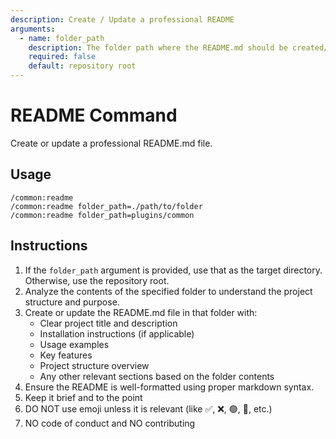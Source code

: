 ```yaml
---
description: Create / Update a professional README
arguments:
  - name: folder_path
    description: The folder path where the README.md should be created/updated
    required: false
    default: repository root
---
```


# README Command

Create or update a professional README.md file.

## Usage

```
/common:readme
/common:readme folder_path=./path/to/folder
/common:readme folder_path=plugins/common
```

## Instructions

1. If the `folder_path` argument is provided, use that as the target directory. Otherwise, use the repository root.
2. Analyze the contents of the specified folder to understand the project structure and purpose.
3. Create or update the README.md file in that folder with:
   - Clear project title and description
   - Installation instructions (if applicable)
   - Usage examples
   - Key features
   - Project structure overview
   - Any other relevant sections based on the folder contents
4. Ensure the README is well-formatted using proper markdown syntax.
5. Keep it brief and to the point
6. DO NOT use emoji unless it is relevant (like ✅, ❌, 🟢, 🔴, etc.)
7. NO code of conduct and NO contributing
